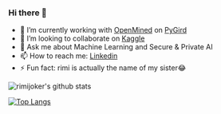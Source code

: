 ### Hi there 👋

<!--
**rimijoker/rimijoker** is a ✨ _special_ ✨ repository because its `README.md` (this file) appears on your GitHub profile.
!-->

- 🔭 I’m currently working with [OpenMined](https://www.openmined.org/) on [PyGird](https://github.com/OpenMined/PySyft/tree/master/syft/grid)  
- 👯 I’m looking to collaborate on [Kaggle](https://www.kaggle.com/rimijoker)
- 💬 Ask me about Machine Learning and Secure & Private AI
- 📫 How to reach me: [Linkedin](https://www.linkedin.com/in/iamanshumansingh/)
- ⚡ Fun fact: rimi is actually the name of my sister😂

![rimijoker's github stats](https://github-readme-stats.vercel.app/api?username=rimijoker&show_icons=true&theme=dark)

[![Top Langs](https://github-readme-stats.vercel.app/api/top-langs/?username=rimijoker&layout=compact&theme=dark)](https://github.com/rimijoker)
